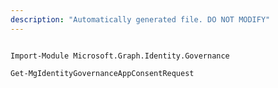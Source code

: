 ```yaml
---
description: "Automatically generated file. DO NOT MODIFY"
---
```


```powershellv2

Import-Module Microsoft.Graph.Identity.Governance

Get-MgIdentityGovernanceAppConsentRequest

```